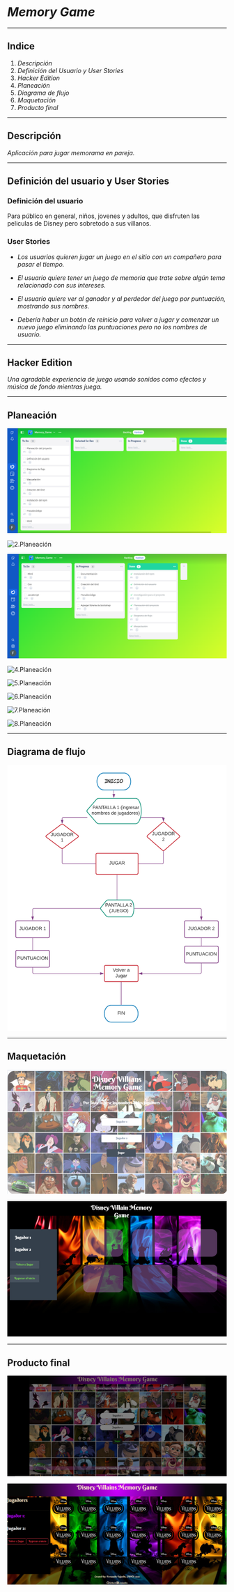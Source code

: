 # _Memory Game_

----

## Indice

1. _Descripción_
2. _Definición del Usuario y User Stories_
3. _Hacker Edition_
4. _Planeación_
5. _Diagrama de flujo_
6. _Maquetación_
7. _Producto final_

----

## **Descripción**

_Aplicación para jugar memorama en pareja._

----

## **Definición del usuario y User Stories**

### **Definición del usuario**

Para público en general, niños, jovenes y adultos, que disfruten las peliculas de Disney pero sobretodo a sus villanos.

### **User Stories**

* _Los usuarios quieren jugar un juego en el sitio con un compañero para pasar el tiempo._

* _El usuario quiere tener un juego de memoria que trate sobre algún tema relacionado con sus intereses._

* _El usuario quiere ver al ganador y al perdedor del juego por puntuación, mostrando sus nombres._

* _Debería haber un botón de reinicio para volver a jugar y comenzar un nuevo juego eliminando las puntuaciones pero no los nombres de usuario._

----

## **Hacker Edition**

_Una agradable experiencia de juego usando sonidos como efectos y música de fondo mientras juega._

----

## **Planeación**

![1.Planeación](./Data/assets/Planeacion1.png)

![2.Planeación](./Data/assets/Planeación2.png)

![3.Planeación](./Data/assets/Planeacion3.png)

![4.Planeación](./Data/assets/Planeación4.png)

![5.Planeación](./Data/assets/Planeación5.png)

![6.Planeación](./Data/assets/Planeación6.png)

![7.Planeación](./Data/assets/Planeación7.png)

![8.Planeación](./Data/assets/Planeación8.png)

----

## **Diagrama de flujo**

![Diagrama](./Data/assets/Memory_Game.png)

----

## **Maquetación**

![Maquetación](./Data/assets/Maquet1.png)

![Maquetacion](./Data/assets/Maquet2.png)

----

## **Producto final**

![1.Producto_Final](./Data/assets/Producto1.png)

![2.Producto_Final](./Data/assets/Producto2.png)